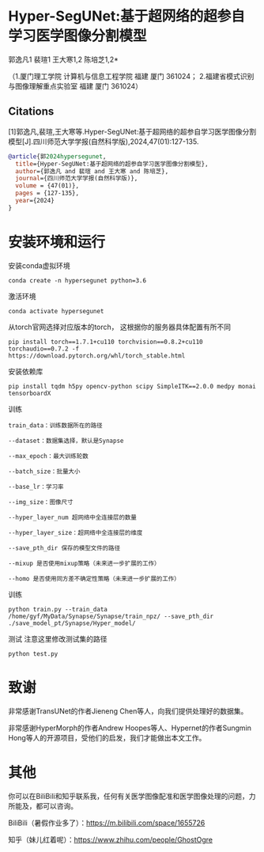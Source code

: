 # Hyper-SegUNet:基于超网络的超参自学习医学图像分割模型
郭逸凡1 裴瑄1 王大寒1,2 陈培芝1,2* 

（1.厦门理工学院 计算机与信息工程学院 福建 厦门 361024； 2.福建省模式识别与图像理解重点实验室 福建 厦门 361024）

## Citations
[1]郭逸凡,裴瑄,王大寒等.Hyper-SegUNet:基于超网络的超参自学习医学图像分割模型[J].四川师范大学学报(自然科学版),2024,47(01):127-135.
```bibtex
@article{郭2024hypersegunet,
  title={Hyper-SegUNet:基于超网络的超参自学习医学图像分割模型},
  author={郭逸凡 and 裴瑄 and 王大寒 and 陈培芝},
  journal={四川师范大学学报(自然科学版)},
  volume = {47(01)},
  pages = {127-135},
  year={2024}
}
```
# 安装环境和运行

安装conda虚拟环境
```
conda create -n hypersegunet python=3.6 
```
激活环境
```
conda activate hypersegunet
```
从torch官网选择对应版本的torch， 这根据你的服务器具体配置有所不同
```
pip install torch==1.7.1+cu110 torchvision==0.8.2+cu110 torchaudio==0.7.2 -f https://download.pytorch.org/whl/torch_stable.html
```
安装依赖库
```
pip install tqdm h5py opencv-python scipy SimpleITK==2.0.0 medpy monai tensorboardX
```

训练
```
train_data：训练数据所在的路径

--dataset：数据集选择，默认是Synapse

--max_epoch：最大训练轮数

--batch_size：批量大小

--base_lr：学习率

--img_size：图像尺寸

--hyper_layer_num 超网络中全连接层的数量

--hyper_layer_size：超网络中全连接层的维度

--save_pth_dir 保存的模型文件的路径

--mixup 是否使用mixup策略（未来进一步扩展的工作）

--homo 是否使用同方差不确定性策略（未来进一步扩展的工作）
```

训练
```
python train.py --train_data /home/gyf/MyData/Synapse/Synapse/train_npz/ --save_pth_dir ./save_model_pt/Synapse/Hyper_model/
```

测试 注意这里修改测试集的路径
```
python test.py
```



# 致谢
非常感谢TransUNet的作者Jieneng Chen等人，向我们提供处理好的数据集。

非常感谢HyperMorph的作者Andrew Hoopes等人、Hypernet的作者Sungmin Hong等人的开源项目，受他们的启发，我们才能做出本文工作。


# 其他
你可以在BiliBili和知乎联系我，任何有关医学图像配准和医学图像处理的问题，力所能及，都可以咨询。

BiliBili（暑假作业多了）：https://m.bilibili.com/space/1655726

知乎（妹儿红着呢）：https://www.zhihu.com/people/GhostOgre
